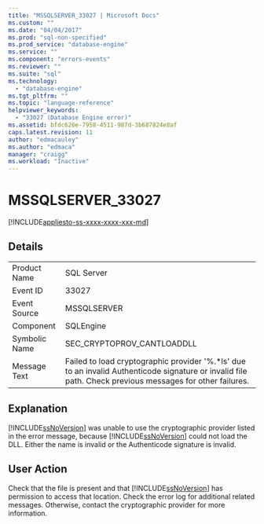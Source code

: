 ```yaml
---
title: "MSSQLSERVER_33027 | Microsoft Docs"
ms.custom: ""
ms.date: "04/04/2017"
ms.prod: "sql-non-specified"
ms.prod_service: "database-engine"
ms.service: ""
ms.component: "errors-events"
ms.reviewer: ""
ms.suite: "sql"
ms.technology: 
  - "database-engine"
ms.tgt_pltfrm: ""
ms.topic: "language-reference"
helpviewer_keywords: 
  - "33027 (Database Engine error)"
ms.assetid: bfdc626e-7958-4511-987d-3b687824e8af
caps.latest.revision: 11
author: "edmacauley"
ms.author: "edmaca"
manager: "craigg"
ms.workload: "Inactive"
---
```

# MSSQLSERVER_33027
[!INCLUDE[appliesto-ss-xxxx-xxxx-xxx-md](../../includes/appliesto-ss-xxxx-xxxx-xxx-md.md)]
  
## Details  
  
|||  
|-|-|  
|Product Name|SQL Server|  
|Event ID|33027|  
|Event Source|MSSQLSERVER|  
|Component|SQLEngine|  
|Symbolic Name|SEC_CRYPTOPROV_CANTLOADDLL|  
|Message Text|Failed to load cryptographic provider '%.*ls' due to an invalid Authenticode signature or invalid file path. Check previous messages for other failures.|  
  
## Explanation  
[!INCLUDE[ssNoVersion](../../includes/ssnoversion-md.md)] was unable to use the cryptographic provider listed in the error message, because [!INCLUDE[ssNoVersion](../../includes/ssnoversion-md.md)] could not load the DLL. Either the name is invalid or the Authenticode signature is invalid.  
  
## User Action  
Check that the file is present and that [!INCLUDE[ssNoVersion](../../includes/ssnoversion-md.md)] has permission to access that location. Check the error log for additional related messages. Otherwise, contact the cryptographic provider for more information.  
  
